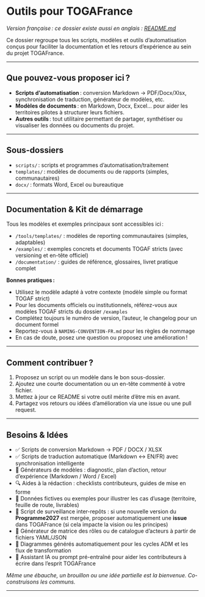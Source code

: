 # Outils pour TOGAFrance

_Version française : ce dossier existe aussi en anglais : [README.md](./README.md)_

Ce dossier regroupe tous les scripts, modèles et outils d’automatisation conçus pour faciliter la documentation et les retours d’expérience au sein du projet TOGAFrance.

---

## Que pouvez-vous proposer ici ?

- **Scripts d’automatisation** : conversion Markdown → PDF/Docx/Xlsx, synchronisation de traduction, générateur de modèles, etc.
- **Modèles de documents** : en Markdown, Docx, Excel… pour aider les territoires pilotes à structurer leurs fichiers.
- **Autres outils** : tout utilitaire permettant de partager, synthétiser ou visualiser les données ou documents du projet.

---

## Sous-dossiers

- `scripts/` : scripts et programmes d’automatisation/traitement
- `templates/` : modèles de documents ou de rapports (simples, communautaires)
- `docx/` : formats Word, Excel ou bureautique

---

## Documentation & Kit de démarrage

Tous les modèles et exemples principaux sont accessibles ici :

- `/tools/templates/` : modèles de reporting communautaires (simples, adaptables)
- `/examples/` : exemples concrets et documents TOGAF stricts (avec versioning et en-tête officiel)
- `/documentation/` : guides de référence, glossaires, livret pratique complet

**Bonnes pratiques :**
- Utilisez le modèle adapté à votre contexte (modèle simple ou format TOGAF strict)
- Pour les documents officiels ou institutionnels, référez-vous aux modèles TOGAF stricts du dossier `/examples`
- Complétez toujours le numéro de version, l’auteur, le changelog pour un document formel
- Reportez-vous à `NAMING-CONVENTION-FR.md` pour les règles de nommage
- En cas de doute, posez une question ou proposez une amélioration !

---

## Comment contribuer ?

1. Proposez un script ou un modèle dans le bon sous-dossier.
2. Ajoutez une courte documentation ou un en-tête commenté à votre fichier.
3. Mettez à jour ce README si votre outil mérite d’être mis en avant.
4. Partagez vos retours ou idées d’amélioration via une issue ou une pull request.

---

## Besoins & Idées

- ✅ Scripts de conversion Markdown → PDF / DOCX / XLSX
- ✅ Scripts de traduction automatique (Markdown ↔️ EN/FR) avec synchronisation intelligente
- 🧩 Générateurs de modèles : diagnostic, plan d’action, retour d’expérience (Markdown / Word / Excel)
- 🔍 Aides à la rédaction : checklists contributeurs, guides de mise en forme
- 📄 Données fictives ou exemples pour illustrer les cas d’usage (territoire, feuille de route, livrables)
- 🔁 Script de surveillance inter-repôts : si une nouvelle version du **Programme2027** est mergée, proposer automatiquement une **issue** dans TOGAFrance (si cela impacte la vision ou les principes)
- 🧪 Générateur de matrice des rôles ou de catalogue d’acteurs à partir de fichiers YAML/JSON
- 🔗 Diagrammes générés automatiquement pour les cycles ADM et les flux de transformation
- 🧠 Assistant IA ou prompt pré-entraîné pour aider les contributeurs à écrire dans l’esprit TOGAFrance

_Même une ébauche, un brouillon ou une idée partielle est la bienvenue. Co-construisons les communs._


---

